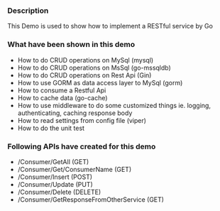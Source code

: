 ### Description
This Demo is used to show how to implement a RESTful service by Go
### What have been shown in this demo
- How to do CRUD operations on MySql (mysql)
- How to do CRUD operations on MsSql (go-mssqldb)
- How to do CRUD operations on Rest Api (Gin) 
- How to use GORM as data access layer to MySql (gorm)
- How to consume a Restful Api
- How to cache data (go-cache)
- How to use middleware to do some customized things ie. logging, authenticating, caching response body
- How to read settings from config file (viper)
- How to do the unit test
### Following APIs have created for this demo
- /Consumer/GetAll                        (GET)
- /Consumer/Get/ConsumerName              (GET)
- /Consumer/Insert                        (POST)
- /Consumer/Update                        (PUT)
- /Consumer/Delete                        (DELETE)
- /Consumer/GetResponseFromOtherService   (GET)
